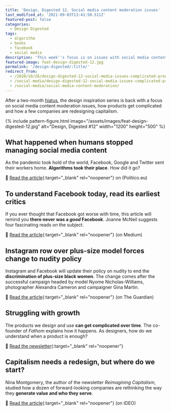 ```yaml
---
title: 'Design, Digested 12. Social media content moderation issues'
last_modified_at: '2021-09-03T13:41:50.511Z'
featured-post: false
categories:
  - Design Digested
tags:
  - algorithm
  - books
  - facebook
  - social media
description: 'This week''s focus is on issues with social media content moderation issues, how products get complicated and how a few companies are redesigning capitalism.'
featured-image: feat-design-digested-12.jpg
permalink: '/design-digested/:title/'
redirect_from:
  - /2020/10/26/design-digested-12-social-media-issues-complicated-products-and-redesigning-capitalism/
  - /social-media/design-digested-12-social-media-issues-complicated-products-and-redesigning-capitalism/
  - /social-media/social-media-content-moderation/
---
```

<p class="lead">After a two-month <a href="{{ site.url }}/photography/after-the-rain/">hiatus</a>, the design inspiration series is back with a focus on social media content moderation issues, how products get complicated and how a few companies are redesigning capitalism.</p>

<!--more-->

{% include pattern-figure.html image="/assets/images/feat-design-digested-12.jpg" alt="Design, Digested #12" width="1200" height="500" %}

## What happened when humans stopped managing social media content

As the pandemic took hold of the world, Facebook, Google and Twitter sent their workers home. **Algorithms took their place**. How did it go?

🔗 [Read the article](https://www.politico.eu/article/facebook-content-moderation-automation/){:target="_blank" rel="noopener"} on (Politico.eu)

## To understand Facebook today, read its earliest critics

If you ever thought that Facebook got worse with time, this article will remind you **there never was a _good_ Facebook**. Joanne McNeil suggests four fascinating reads on the subject.

🔗 [Read the article](https://onezero.medium.com/to-understand-facebook-today-read-its-earliest-critics-ca2ca15480ab){:target="_blank" rel="noopener"} (on Medium)

## Instagram row over plus-size model forces change to nudity policy

Instagram and Facebook will update their policy on nudity to end the **discrimination of plus-size black women**. The change comes after the successful campaign headed by model Nyome Nicholas-Williams, photographer Alexandra Cameron and campaigner Gina Martin.

🔗 [Read the article](https://www.theguardian.com/technology/2020/oct/25/instagram-row-over-plus-size-model-forces-change-to-nudity-policy){:target="_blank" rel="noopener"} (on The Guardian)

## Struggling with growth

The products we design and use **can get complicated over time**. The co-founder of _Fathom_ explains how it happens. As designers, how do we understand when a product is enough?

🔗 [Read the newsletter](https://mailchi.mp/pjrvs/struggling-with-growth?e=bb5752ad20){:target="_blank" rel="noopener"}

## Capitalism needs a redesign, but where do we start?

Nina Montgomery, the author of the newsletter _Reimagining Capitalism_, studied how a dozen of forward-looking companies are rethinking the way they **generate value and who they serve**.

🔗 [Read the article](https://www.ideo.com/journal/capitalism-needs-a-redesign-but-where-do-we-start){:target="_blank" rel="noopener"} (on IDEO)
